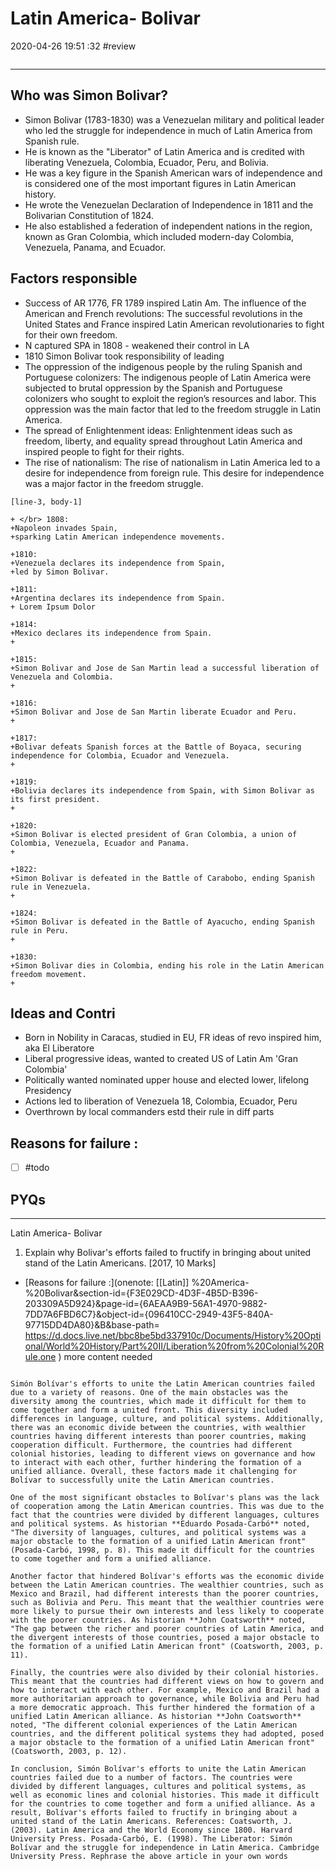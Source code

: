 # Latin America- Bolivar
2020-04-26 19:51 :32
#review 
```toc
```
---


## Who was Simon Bolivar?

- Simon Bolivar (1783-1830) was a Venezuelan military and political leader who led the struggle for independence in much of Latin America from Spanish rule. 
- He is known as the "Liberator" of Latin America and is credited with liberating Venezuela, Colombia, Ecuador, Peru, and Bolivia. 
- He was a key figure in the Spanish American wars of independence and is considered one of the most important figures in Latin American history. 
- He wrote the Venezuelan Declaration of Independence in 1811 and the Bolivarian Constitution of 1824. 
- He also established a federation of independent nations in the region, known as Gran Colombia, which included modern-day Colombia, Venezuela, Panama, and Ecuador.

##   Factors responsible
-   Success of AR 1776, FR 1789 inspired Latin Am. The influence of the American and French revolutions: The successful revolutions in the United States and France inspired Latin American revolutionaries to fight for their own freedom.
-   N captured SPA in 1808 - weakened their control in LA
-   1810 Simon Bolivar took responsibility of leading
- The oppression of the indigenous people by the ruling Spanish and Portuguese colonizers: The indigenous people of Latin America were subjected to brutal oppression by the Spanish and Portuguese colonizers who sought to exploit the region’s resources and labor. This oppression was the main factor that led to the freedom struggle in Latin America.
- The spread of Enlightenment ideas: Enlightenment ideas such as freedom, liberty, and equality spread throughout Latin America and inspired people to fight for their rights.
- The rise of nationalism: The rise of nationalism in Latin America led to a desire for independence from foreign rule. This desire for independence was a major factor in the freedom struggle.


```timeline 
[line-3, body-1] 

+ </br> 1808: 
+Napoleon invades Spain, 
+sparking Latin American independence movements.

+1810: 
+Venezuela declares its independence from Spain, 
+led by Simon Bolivar.

+1811: 
+Argentina declares its independence from Spain.
+ Lorem Ipsum Dolor

+1814: 
+Mexico declares its independence from Spain.
+

+1815: 
+Simon Bolivar and Jose de San Martin lead a successful liberation of Venezuela and Colombia.
+

+1816: 
+Simon Bolivar and Jose de San Martin liberate Ecuador and Peru.
+

+1817: 
+Bolivar defeats Spanish forces at the Battle of Boyaca, securing independence for Colombia, Ecuador and Venezuela.
+

+1819: 
+Bolivia declares its independence from Spain, with Simon Bolivar as its first president.
+

+1820: 
+Simon Bolivar is elected president of Gran Colombia, a union of Colombia, Venezuela, Ecuador and Panama.
+

+1822: 
+Simon Bolivar is defeated in the Battle of Carabobo, ending Spanish rule in Venezuela.
+

+1824: 
+Simon Bolivar is defeated in the Battle of Ayacucho, ending Spanish rule in Peru.
+

+1830: 
+Simon Bolivar dies in Colombia, ending his role in the Latin American freedom movement.
+

```






##   Ideas and Contri
-   Born in Nobility in Caracas, studied in EU, FR ideas of revo inspired him, aka El Liberatore
-   Liberal progressive ideas, wanted to created US of Latin Am 'Gran Colombia'
-   Politically wanted nominated upper house and elected lower, lifelong Presidency
-   Actions led to liberation of Venezuela 18, Colombia, Ecuador, Peru
-   Overthrown by local commanders estd their rule in diff parts

##   Reasons for failure :
- [ ]  #todo





## PYQs

---

Latin America- Bolivar


1. Explain why Bolivar's efforts failed to fructify in bringing about united stand of the Latin Americans. [2017, 10 Marks]
-   [Reasons for failure :](onenote: [[Latin]] %20America-%20Bolivar&section-id={F3E029CD-4D3F-4B5D-B396-203309A5D924}&page-id={6AEAA9B9-56A1-4970-9882-7DD7A6FBD6C7}&object-id={096410CC-2949-43F5-840A-97715DD4DA80}&B&base-path= https://d.docs.live.net/bbc8be5bd337910c/Documents/History%20Optional/World%20History/Part%20II/Liberation%20from%20Colonial%20Rule.one ) more content needed


```ad-Answer

Simón Bolívar's efforts to unite the Latin American countries failed due to a variety of reasons. One of the main obstacles was the diversity among the countries, which made it difficult for them to come together and form a united front. This diversity included differences in language, culture, and political systems. Additionally, there was an economic divide between the countries, with wealthier countries having different interests than poorer countries, making cooperation difficult. Furthermore, the countries had different colonial histories, leading to different views on governance and how to interact with each other, further hindering the formation of a unified alliance. Overall, these factors made it challenging for Bolívar to successfully unite the Latin American countries.

One of the most significant obstacles to Bolívar's plans was the lack of cooperation among the Latin American countries. This was due to the fact that the countries were divided by different languages, cultures and political systems. As historian **Eduardo Posada-Carbó** noted, "The diversity of languages, cultures, and political systems was a major obstacle to the formation of a unified Latin American front" (Posada-Carbó, 1998, p. 8). This made it difficult for the countries to come together and form a unified alliance. 

Another factor that hindered Bolívar's efforts was the economic divide between the Latin American countries. The wealthier countries, such as Mexico and Brazil, had different interests than the poorer countries, such as Bolivia and Peru. This meant that the wealthier countries were more likely to pursue their own interests and less likely to cooperate with the poorer countries. As historian **John Coatsworth** noted, "The gap between the richer and poorer countries of Latin America, and the divergent interests of those countries, posed a major obstacle to the formation of a unified Latin American front" (Coatsworth, 2003, p. 11). 

Finally, the countries were also divided by their colonial histories. This meant that the countries had different views on how to govern and how to interact with each other. For example, Mexico and Brazil had a more authoritarian approach to governance, while Bolivia and Peru had a more democratic approach. This further hindered the formation of a unified Latin American alliance. As historian **John Coatsworth** noted, "The different colonial experiences of the Latin American countries, and the different political systems they had adopted, posed a major obstacle to the formation of a unified Latin American front" (Coatsworth, 2003, p. 12). 

In conclusion, Simón Bolívar's efforts to unite the Latin American countries failed due to a number of factors. The countries were divided by different languages, cultures and political systems, as well as economic lines and colonial histories. This made it difficult for the countries to come together and form a unified alliance. As a result, Bolívar's efforts failed to fructify in bringing about a united stand of the Latin Americans. References: Coatsworth, J. (2003). Latin America and the World Economy since 1800. Harvard University Press. Posada-Carbó, E. (1998). The Liberator: Simón Bolívar and the struggle for independence in Latin America. Cambridge University Press. Rephrase the above article in your own words

```
